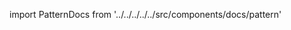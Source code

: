
import PatternDocs from '../../../../../src/components/docs/pattern'

<PatternDocs pattern='cathrin' />
